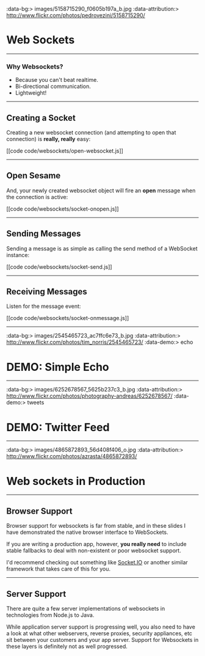 :data-bg:> images/5158715290_f0605b197a_b.jpg
:data-attribution:> http://www.flickr.com/photos/pedrovezini/5158715290/

# Web Sockets

---

### Why Websockets?

- Because you can't beat realtime.
- Bi-directional communication.
- Lightweight!

---

## Creating a Socket

Creating a new websocket connection (and attempting to open that connection) is __really, really__ easy:

[[code code/websockets/open-websocket.js]]

---

## Open Sesame

And, your newly created websocket object will fire an __open__ message when the connection is active:

[[code code/websockets/socket-onopen.js]]

---

## Sending Messages

Sending a message is as simple as calling the send method of a WebSocket instance:

[[code code/websockets/socket-send.js]]

---

## Receiving Messages

Listen for the message event:

[[code code/websockets/socket-onmessage.js]]

---

:data-bg:> images/2545465723_ac7ffc6e73_b.jpg
:data-attribution:> http://www.flickr.com/photos/tim_norris/2545465723/
:data-demo:> echo

# DEMO: Simple Echo

---

:data-bg:> images/6252678567_5625b237c3_b.jpg
:data-attribution:> http://www.flickr.com/photos/photography-andreas/6252678567/
:data-demo:> tweets

# DEMO: Twitter Feed

---

:data-bg:> images/4865872893_56d408f406_o.jpg
:data-attribution:> http://www.flickr.com/photos/azrasta/4865872893/

# Web sockets in Production

---

## Browser Support

Browser support for websockets is far from stable, and in these slides I have demonstrated the native browser interface to WebSockets.

If you are writing a production app, however, __you really need__ to include stable fallbacks to deal with non-existent or poor websocket support.

I'd recommend checking out something like [Socket.IO](http://socket.io/) or another similar framework that takes care of this for you.

---

## Server Support

There are quite a few server implementations of websockets in technologies from Node.js to Java.  

While application server support is progressing well, you also need to have a look at what other webservers, reverse proxies, security appliances, etc sit between your customers and your app server. Support for Websockets in these layers is definitely not as well progressed.